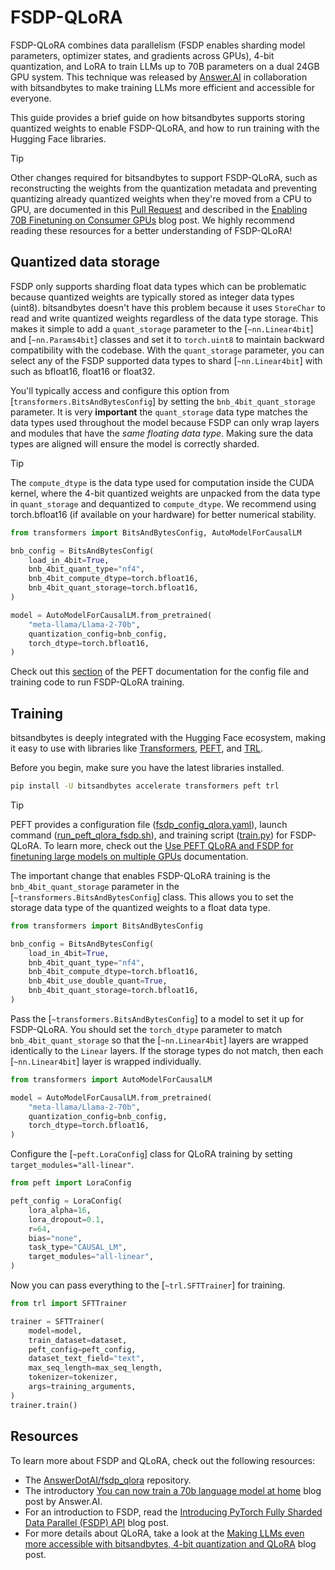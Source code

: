 # FSDP-QLoRA

FSDP-QLoRA combines data parallelism (FSDP enables sharding model parameters, optimizer states, and gradients across GPUs), 4-bit quantization, and LoRA to train LLMs up to 70B parameters on a dual 24GB GPU system. This technique was released by [Answer.AI](https://www.answer.ai/posts/2024-03-06-fsdp-qlora) in collaboration with bitsandbytes to make training LLMs more efficient and accessible for everyone.

This guide provides a brief guide on how bitsandbytes supports storing quantized weights to enable FSDP-QLoRA, and how to run training with the Hugging Face libraries.

> [!TIP]
> Other changes required for bitsandbytes to support FSDP-QLoRA, such as reconstructing the weights from the quantization metadata and preventing quantizing already quantized weights when they're moved from a CPU to GPU, are documented in this [Pull Request](https://github.com/TimDettmers/bitsandbytes/pull/970) and described in the [Enabling 70B Finetuning on Consumer GPUs](https://www.answer.ai/posts/2024-03-14-fsdp-qlora-deep-dive) blog post. We highly recommend reading these resources for a better understanding of FSDP-QLoRA!

## Quantized data storage

FSDP only supports sharding float data types which can be problematic because quantized weights are typically stored as integer data types (uint8). bitsandbytes doesn't have this problem because it uses `StoreChar` to read and write quantized weights regardless of the data type storage. This makes it simple to add a `quant_storage` parameter to the [`~nn.Linear4bit`] and [`~nn.Params4bit`] classes and set it to `torch.uint8` to maintain backward compatibility with the codebase. With the `quant_storage` parameter, you can select any of the FSDP supported data types to shard [`~nn.Linear4bit`] with such as bfloat16, float16 or float32.

You'll typically access and configure this option from [`transformers.BitsAndBytesConfig`] by setting the `bnb_4bit_quant_storage` parameter. It is very **important** the `quant_storage` data type matches the data types used throughout the model because FSDP can only wrap layers and modules that have the *same floating data type*. Making sure the data types are aligned will ensure the model is correctly sharded.

> [!TIP]
> The `compute_dtype` is the data type used for computation inside the CUDA kernel, where the 4-bit quantized weights are unpacked from the data type in `quant_storage` and dequantized to `compute_dtype`. We recommend using torch.bfloat16 (if available on your hardware) for better numerical stability.

```py
from transformers import BitsAndBytesConfig, AutoModelForCausalLM

bnb_config = BitsAndBytesConfig(
    load_in_4bit=True,
    bnb_4bit_quant_type="nf4",
    bnb_4bit_compute_dtype=torch.bfloat16,
    bnb_4bit_quant_storage=torch.bfloat16,
)

model = AutoModelForCausalLM.from_pretrained(
    "meta-llama/Llama-2-70b",
    quantization_config=bnb_config,
    torch_dtype=torch.bfloat16,
)
```

Check out this [section](https://hf.co/docs/peft/main/en/accelerate/fsdp#use-peft-qlora-and-fsdp-for-finetuning-large-models-on-multiple-gpus) of the PEFT documentation for the config file and training code to run FSDP-QLoRA training.

## Training

bitsandbytes is deeply integrated with the Hugging Face ecosystem, making it easy to use with libraries like [Transformers](https://hf.co/docs/transformers), [PEFT](https://hf.co/docs/peft), and [TRL](https://hf.co/docs/trl).

Before you begin, make sure you have the latest libraries installed.

```bash
pip install -U bitsandbytes accelerate transformers peft trl
```

> [!TIP]
> PEFT provides a configuration file ([fsdp_config_qlora.yaml](https://github.com/huggingface/peft/blob/main/examples/sft/configs/fsdp_config_qlora.yaml)), launch command ([run_peft_qlora_fsdp.sh](https://github.com/huggingface/peft/blob/main/examples/sft/run_peft_qlora_fsdp.sh)), and training script ([train.py](https://github.com/huggingface/peft/blob/main/examples/sft/train.py)) for FSDP-QLoRA. To learn more, check out the [Use PEFT QLoRA and FSDP for finetuning large models on multiple GPUs](https://huggingface.co/docs/peft/main/en/accelerate/fsdp#use-peft-qlora-and-fsdp-for-finetuning-large-models-on-multiple-gpus) documentation.

The important change that enables FSDP-QLoRA training is the `bnb_4bit_quant_storage` parameter in the [`~transformers.BitsAndBytesConfig`] class. This allows you to set the storage data type of the quantized weights to a float data type.

```py
from transformers import BitsAndBytesConfig

bnb_config = BitsAndBytesConfig(
    load_in_4bit=True,
    bnb_4bit_quant_type="nf4",
    bnb_4bit_compute_dtype=torch.bfloat16,
    bnb_4bit_use_double_quant=True,
    bnb_4bit_quant_storage=torch.bfloat16,
)
```

Pass the [`~transformers.BitsAndBytesConfig`] to a model to set it up for FSDP-QLoRA. You should set the `torch_dtype` parameter to match `bnb_4bit_quant_storage` so that the [`~nn.Linear4bit`] layers are wrapped identically to the `Linear` layers. If the storage types do not match, then each [`~nn.Linear4bit`] layer is wrapped individually.

```py
from transformers import AutoModelForCausalLM

model = AutoModelForCausalLM.from_pretrained(
    "meta-llama/Llama-2-70b",
    quantization_config=bnb_config,
    torch_dtype=torch.bfloat16,
)
```

Configure the [`~peft.LoraConfig`] class for QLoRA training by setting `target_modules="all-linear"`.

```py
from peft import LoraConfig

peft_config = LoraConfig(
    lora_alpha=16,
    lora_dropout=0.1,
    r=64,
    bias="none",
    task_type="CAUSAL_LM",
    target_modules="all-linear",
)
```

Now you can pass everything to the [`~trl.SFTTrainer`] for training.

```py
from trl import SFTTrainer

trainer = SFTTrainer(
    model=model,
    train_dataset=dataset,
    peft_config=peft_config,
    dataset_text_field="text",
    max_seq_length=max_seq_length,
    tokenizer=tokenizer,
    args=training_arguments,
)
trainer.train()
```

## Resources

To learn more about FSDP and QLoRA, check out the following resources:

- The [AnswerDotAI/fsdp_qlora](https://github.com/AnswerDotAI/fsdp_qlora) repository.
- The introductory [You can now train a 70b language model at home](https://www.answer.ai/posts/2024-03-06-fsdp-qlora.html) blog post by Answer.AI.
- For an introduction to FSDP, read the [Introducing PyTorch Fully Sharded Data Parallel (FSDP) API](https://pytorch.org/blog/introducing-pytorch-fully-sharded-data-parallel-api) blog post.
- For more details about QLoRA, take a look at the [Making LLMs even more accessible with bitsandbytes, 4-bit quantization and QLoRA](https://huggingface.co/blog/4bit-transformers-bitsandbytes) blog post.
